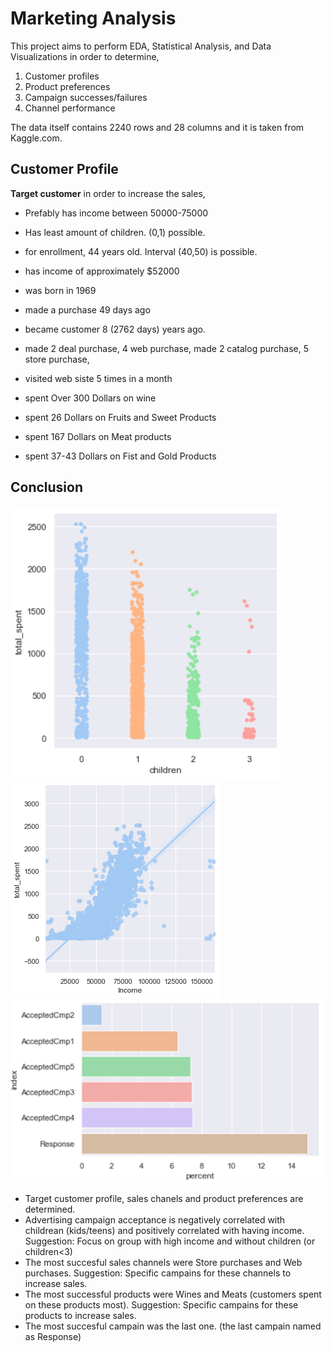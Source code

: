 # Marketing Analysis

This project aims to perform EDA, Statistical Analysis, and Data Visualizations in order to determine,
1. Customer profiles
2. Product preferences
3. Campaign successes/failures
4. Channel performance

The data itself contains 2240 rows and 28 columns and it is taken from Kaggle.com.

## Customer Profile

**Target customer** in order to increase the sales,

* Prefably has income between 50000-75000
* Has least amount of children. (0,1) possible.
* for enrollment, 44 years old. Interval (40,50) is possible.
* has income of approximately $52000
* was born in 1969
* made a purchase 49 days ago
* became customer 8 (2762 days) years ago.

* made 2 deal purchase, 4 web purchase, made 2 catalog purchase, 5 store purchase,
* visited web siste 5 times in a month

* spent Over 300 Dollars on wine
* spent 26 Dollars on Fruits and Sweet Products
* spent 167 Dollars on Meat products
* spent 37-43 Dollars on Fist and Gold Products

## Conclusion 

![The relationship between children and total spent](Images/total_spent-children.PNG)
![The relationship between Income and total spent](Images/total_spent-Income.png)
![The success of campains](Images/response.PNG)

* Target customer profile, sales chanels and product preferences are determined.
* Advertising campaign acceptance is negatively correlated with childrean (kids/teens) and positively correlated with having income. 
Suggestion: Focus on group with high income and without children (or children<3)
* The most succesful sales channels were Store purchases and Web purchases. Suggestion: Specific campains for these channels to increase sales.
* The most successful products were Wines and Meats (customers spent on these products most). 
Suggestion: Specific campains for these products to increase sales.
* The most succesful campain was the last one. (the last campain named as Response)
